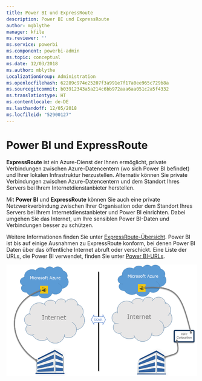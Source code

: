 ```yaml
---
title: Power BI und ExpressRoute
description: Power BI und ExpressRoute
author: mgblythe
manager: kfile
ms.reviewer: ''
ms.service: powerbi
ms.component: powerbi-admin
ms.topic: conceptual
ms.date: 12/03/2018
ms.author: mblythe
LocalizationGroup: Administration
ms.openlocfilehash: 62289c974e25207f3a991e7f17a0ee965c729b8a
ms.sourcegitcommit: b03912343a5a214c6bb972aaa6aa051c2a5f4332
ms.translationtype: HT
ms.contentlocale: de-DE
ms.lasthandoff: 12/05/2018
ms.locfileid: "52900127"
---
```

# <a name="power-bi-and-expressroute"></a>Power BI und ExpressRoute

**ExpressRoute** ist ein Azure-Dienst der Ihnen ermöglicht, private Verbindungen zwischen Azure-Datencentern (wo sich Power BI befindet) und Ihrer lokalen Infrastruktur herzustellen. Alternativ können Sie private Verbindungen zwischen Azure-Datencentern und dem Standort Ihres Servers bei Ihrem Internetdienstanbieter herstellen.

Mit **Power BI** und **ExpressRoute** können Sie auch eine private Netzwerkverbindung zwischen Ihrer Organisation oder dem Standort Ihres Servers bei Ihrem Internetdienstanbieter und Power BI einrichten. Dabei umgehen Sie das Internet, um Ihre sensiblen Power BI-Daten und Verbindungen besser zu schützen.

Weitere Informationen finden Sie unter [ExpressRoute-Übersicht](/azure/expressroute/expressroute-introduction). Power BI ist bis auf einige Ausnahmen zu ExpressRoute konform, bei denen Power BI Daten über das öffentliche Internet abruft oder verschickt. Eine Liste der URLs, die Power BI verwendet, finden Sie unter [Power BI-URLs](power-bi-whitelist-urls.md).

![ExpressRoute-Diagramm](media/service-admin-power-bi-expressroute/pbi_expressroute_1.png)